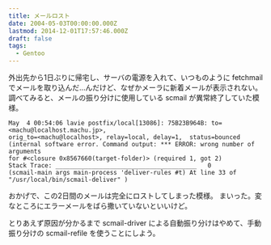 ```yaml
---
title: メールロスト
date: 2004-05-03T00:00:00.000Z
lastmod: 2014-12-01T17:57:46.000Z
draft: false
tags:
  - Gentoo
---
```


外出先から1日ぶりに帰宅し、サーバの電源を入れて、いつものように fetchmail でメールを取り込んだ…んだけど、なぜかメーラに新着メールが表示されない。 調べてみると、メールの振り分けに使用している scmail が異常終了していた模様。

```
May  4 00:54:06 lavie postfix/local[13086]: 75B23B964B: to=<machu@localhost.machu.jp>,
orig_to=<machu@localhost>, relay=local, delay=1,  status=bounced
(internal software error. Command output: *** ERROR: wrong number of arguments
for #<closure 0x8567660(target-folder)> (required 1, got 2)
Stack Trace: _______________________________________   0
(scmail-main args main-process 'deliver-rules #t) At line 33 of "/usr/local/bin/scmail-deliver" )
```

おかげで、この2日間のメールは完全にロストしてしまった模様。 まいった。変なところにエラーメールをばら撒いていないといいけど。

とりあえず原因が分かるまで scmail-driver による自動振り分けはやめて、手動振り分けの scmail-refile を使うことにしよう。
